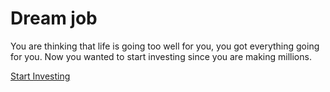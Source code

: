 # Dream job

You are thinking that life is going too well for you, you got everything going for you. Now you wanted to start investing since you are making millions.


[Start Investing](win-life.mc)
